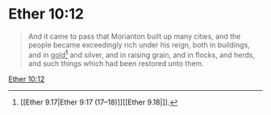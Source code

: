 # Ether 10:12

> And it came to pass that Morianton built up many cities, and the people became exceedingly rich under his reign, both in buildings, and in <u>gold</u>[^a] and silver, and in raising grain, and in flocks, and herds, and such things which had been restored unto them.

[Ether 10:12](https://www.churchofjesuschrist.org/study/scriptures/bofm/ether/10?lang=eng&id=p12#p12)


[^a]: [[Ether 9.17|Ether 9:17 (17–18)]][[Ether 9.18|]].  
